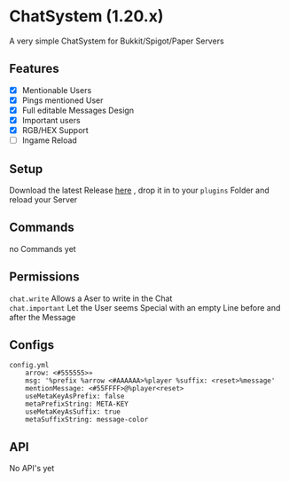 # ChatSystem (1.20.x)
A very simple ChatSystem for Bukkit/Spigot/Paper Servers
## Features
- [x] Mentionable Users
- [x] Pings mentioned User
- [x] Full editable Messages Design
- [x] Important users
- [x] RGB/HEX Support
- [ ] Ingame Reload
## Setup
Download the latest Release [here](https://github.com/FemRene/ChatSystem/releases/latest/download/ChatSystem.jar)
, drop it in to your `plugins` Folder and reload your Server
## Commands
no Commands yet
## Permissions
`chat.write` Allows a Aser to write in the Chat<br/>
`chat.important` Let the User seems Special with an empty Line before and after the Message
## Configs
```
config.yml
    arrow: <#555555>»
    msg: '%prefix %arrow <#AAAAAA>%player %suffix: <reset>%message'
    mentionMessage: <#55FFFF>@%player<reset>
    useMetaKeyAsPrefix: false
    metaPrefixString: META-KEY
    useMetaKeyAsSuffix: true
    metaSuffixString: message-color
```
## API
No API's yet